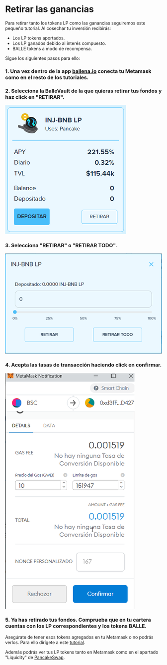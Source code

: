# Retirar las ganancias

Para retirar tanto los tokens LP como las ganancias seguiremos este pequeño tutorial. Al cosechar tu inversión recibirás:

* Los LP tokens aportados.
* Los LP ganados debido al interés compuesto.
*  BALLE tokens a modo de recompensa.

Sigue los siguientes pasos para ello:



### 1. Una vez dentro de la app [ballena.io](https://app.ballena.io/) conecta tu Metamask como en el resto de los tutoriales.

### 2. Selecciona la BalleVault de la que quieras retirar tus fondos y haz click en "RETIRAR".



![](../../../.gitbook/assets/image%20%284%29.png)



### 3. Selecciona "RETIRAR" o "RETIRAR TODO".



![](../../../.gitbook/assets/image%20%287%29.png)



### 4. Acepta las tasas de transacción haciendo click en confirmar.



![](../../../.gitbook/assets/image%20%285%29.png)



### 5. Ya has retirado tus fondos. Comprueba que en tu cartera cuentas con los LP correspondientes y los tokens BALLE. 

Asegúrate de tener esos tokens agregados en tu Metamask o no podrás verlos. Para ello dirígete a este [tutorial](configurar-wallet-metamask/como-anadir-un-token-personalizado-a-metamask.md). 

Además podrás ver tus LP tokens tanto en Metamask como en el apartado "Liquidity" de [PancakeSwap](https://pancakeswap.finance/).





